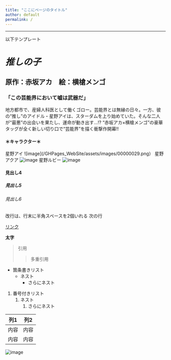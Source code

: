 ```yaml
---
title: "ここにページのタイトル"
author: default
permalink: /
---
```







---

以下テンプレート

# *推しの子*
## 原作：赤坂アカ　絵：横槍メンゴ
### 「この芸能界において嘘は武器だ」
地方都市で、産婦人科医として働くゴロー。芸能界とは無縁の日々。一方、彼の“推し”のアイドル・星野アイは、スターダムを上り始めていた。そんな二人が“最悪”の出会いを果たし、運命が動き出す…!?
“赤坂アカ×横槍メンゴ”の豪華タッグが全く新しい切り口で“芸能界”を描く衝撃作開幕!!  
#### ＊キャラクター＊
星野アイ
![image](/GHPages_WebSite/assets/images/00000029.png）
星野アクア
![image](/GHPages_WebSite/assets/images/00000031.png)
星野ルビー
![image](/GHPages_WebSite/assets/images/00000030.png)

#### 見出し4
##### 見出し5
###### 見出し6

改行は、行末に半角スペースを2個いれる
次の行

[リンク](https://www.google.co.jp/)

**太字**

> 引用
>> 多重引用


- 箇条書きリスト
  - ネスト
    - さらにネスト


1. 番号付きリスト
   1. ネスト
      1. さらにネスト


| 列1  | 列2  |
|-----|-----|
| 内容  | 内容  |
| 内容  | 内容  |

![image](/GHPages_WebSite/assets/images/logo-150.png)
